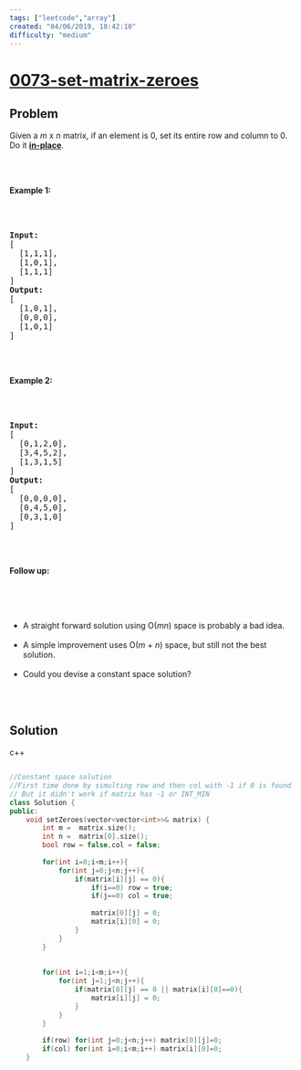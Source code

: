 ```yaml
---
tags: ["leetcode","array"]
created: "04/06/2019, 18:42:10"
difficulty: "medium"
---
```


# [0073-set-matrix-zeroes](https://leetcode.com/problems/set-matrix-zeroes/)

## Problem
<div><p>Given a <em>m</em> x <em>n</em> matrix, if an element is 0, set its entire row and column to 0. Do it <a href="https://en.wikipedia.org/wiki/In-place_algorithm" target="_blank"><strong>in-place</strong></a>.</p><br><br><p><strong>Example 1:</strong></p><br><br><pre><strong>Input:</strong> <br>[<br>&nbsp; [1,1,1],<br>&nbsp; [1,0,1],<br>&nbsp; [1,1,1]<br>]<br><strong>Output:</strong> <br>[<br>&nbsp; [1,0,1],<br>&nbsp; [0,0,0],<br>&nbsp; [1,0,1]<br>]<br></pre><br><br><p><strong>Example 2:</strong></p><br><br><pre><strong>Input:</strong> <br>[<br>&nbsp; [0,1,2,0],<br>&nbsp; [3,4,5,2],<br>&nbsp; [1,3,1,5]<br>]<br><strong>Output:</strong> <br>[<br>&nbsp; [0,0,0,0],<br>&nbsp; [0,4,5,0],<br>&nbsp; [0,3,1,0]<br>]<br></pre><br><br><p><strong>Follow up:</strong></p><br><br><ul><br>	<li>A straight forward solution using O(<em>m</em><em>n</em>) space is probably a bad idea.</li><br>	<li>A simple improvement uses O(<em>m</em> + <em>n</em>) space, but still not the best solution.</li><br>	<li>Could you devise a constant space solution?</li><br></ul><br></div>

## Solution

c++
```c++

//Constant space solution
//First time done by simulting row and then col with -1 if 0 is found
// But it didn't work if matrix has -1 or INT_MIN
class Solution {
public:
    void setZeroes(vector<vector<int>>& matrix) {
        int m =  matrix.size();
        int n =  matrix[0].size();
        bool row = false,col = false;
        
        for(int i=0;i<m;i++){
            for(int j=0;j<n;j++){
                if(matrix[i][j] == 0){
                    if(i==0) row = true;
                    if(j==0) col = true;
                    
                    matrix[0][j] = 0;
                    matrix[i][0] = 0;
                }
            }
        }
        
        
        for(int i=1;i<m;i++){
            for(int j=1;j<n;j++){
                if(matrix[0][j] == 0 || matrix[i][0]==0){
                    matrix[i][j] = 0;
                }
            }
        }
        
        if(row) for(int j=0;j<n;j++) matrix[0][j]=0;
        if(col) for(int i=0;i<m;i++) matrix[i][0]=0;
    }
​
```

